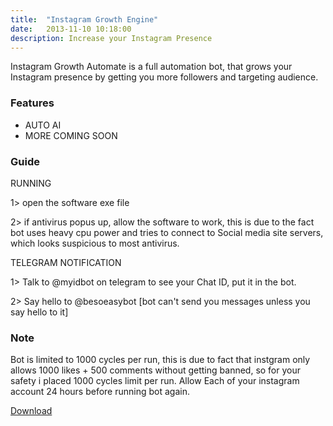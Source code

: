 ```yaml
---
title:  "Instagram Growth Engine"
date:   2013-11-10 10:18:00
description: Increase your Instagram Presence 
---
```



Instagram Growth Automate is a full automation bot, that grows your Instagram presence by getting you more followers and targeting audience.



### Features

 - AUTO AI 
 - MORE COMING SOON 
 
 
 
### Guide

RUNNING 

1> open the software exe file

2> if antivirus popus up, allow the software to work, this is due to the fact bot uses heavy cpu power and tries to connect to Social media site servers, which looks suspicious to most antivirus.
 
TELEGRAM NOTIFICATION 

1> Talk to @myidbot on telegram to see your Chat ID, put it in the bot.

2> Say hello to @besoeasybot [bot can't send you messages unless you say hello to it]



### Note
 
Bot is limited to 1000 cycles per run, this is due to fact that instgram only allows 1000 likes + 500 comments without getting banned, so for your safety i placed 1000 cycles limit per run. Allow Each of your instagram account 24 hours before running bot again.
 
 
<a href="https://github.com/besoeasy/besoeasy.github.io/blob/master/cdn/instagram.exe" class="btn">Download</a>
